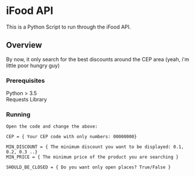 # iFood API

This is a Python Script to run through the iFood API.

## Overview
By now, it only search for the best discounts around the CEP area (yeah, i'm little poor hungry guy)

### Prerequisites

Python > 3.5<br/>
Requests Library

### Running

```
Open the code and change the above:

CEP = { Your CEP code with only numbers: 00000000}

MIN_DISCOUNT = { The minimum discount you want to be displayed: 0.1, 0.2, 0.3 ..}
MIN_PRICE = { The minimum price of the product you are searching }

SHOULD_BE_CLOSED = { Do you want only open places? True/False }
```
